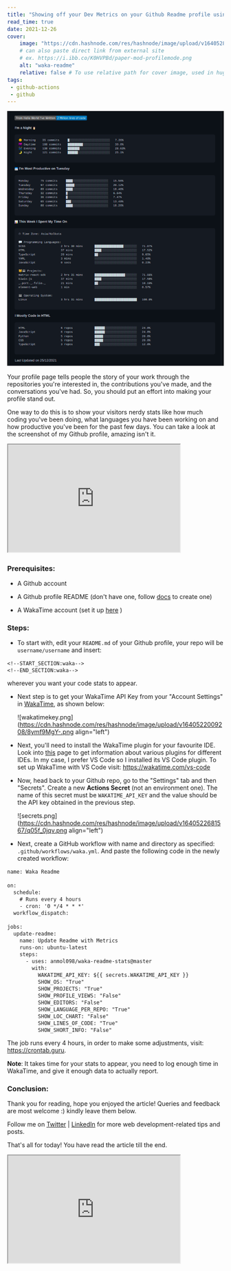 ```yaml
---
title: "Showing off your Dev Metrics on your Github Readme profile using WakaTime"
read_time: true
date: 2021-12-26
cover:
    image: "https://cdn.hashnode.com/res/hashnode/image/upload/v1640528550235/D91dLLqSr.png?w=1600&h=840&fit=crop&crop=entropy&auto=compress,format&format=webp"
    # can also paste direct link from external site
    # ex. https://i.ibb.co/K0HVPBd/paper-mod-profilemode.png
    alt: "waka-readme"
    relative: false # To use relative path for cover image, used in hugo Page-bundles
tags:
 - github-actions
 - github
---
```


![waka.png](./assets/imga.png)

Your profile page tells people the story of your work through the repositories you're interested in, the contributions you've made, and the conversations you've had. So, you should put an effort into making your profile stand out.

One way to do this is to show your visitors nerdy stats like how much coding you've been doing, what languages you have been working on and how productive you've been for the past few days. You can take a look at the screenshot of my Github profile, amazing isn't it.

<iframe src="https://giphy.com/embed/62PP2yEIAZF6g" width="400" height="250" class="giphy-embed"></iframe>

### Prerequisites:

* A Github account
    
* A Github profile README (don't have one, follow [docs](https://docs.github.com/en/account-and-profile/setting-up-and-managing-your-github-profile/customizing-your-profile/managing-your-profile-readme) to create one)
    
* A WakaTime account (set it up [here](https://wakatime.com/welcome) )
    

### Steps:

* To start with, edit your `README.md` of your Github profile, your repo will be `username/username` and insert:
    

```plaintext
<!--START_SECTION:waka-->
<!--END_SECTION:waka-->
```

wherever you want your code stats to appear.

* Next step is to get your WakaTime API Key from your "Account Settings" in [WakaTime](https://wakatime.com/welcome), as shown below:
    
    ![wakatimekey.png](https://cdn.hashnode.com/res/hashnode/image/upload/v1640522009208/8ymf9MgY-.png align="left")
    
* Next, you'll need to install the WakaTime plugin for your favourite IDE. Look into [this](https://wakatime.com/plugins) page to get information about various plugins for different IDEs. In my case, I prefer VS Code so I installed its VS Code plugin. To set up WakaTime with VS Code visit: https://wakatime.com/vs-code
    
* Now, head back to your Github repo, go to the "Settings" tab and then "Secrets". Create a new **Actions Secret** (not an environment one). The name of this secret must be `WAKATIME_API_KEY` and the value should be the API key obtained in the previous step.
    
    ![secrets.png](https://cdn.hashnode.com/res/hashnode/image/upload/v1640522681567/q05f_0jqv.png align="left")
    
* Next, create a GitHub workflow with name and directory as specified: `.github/workflows/waka.yml`. And paste the following code in the newly created workflow:
    

```plaintext
name: Waka Readme

on:
  schedule:
    # Runs every 4 hours
    - cron: '0 */4 * * *'
  workflow_dispatch:

jobs:
  update-readme:
    name: Update Readme with Metrics
    runs-on: ubuntu-latest
    steps:
      - uses: anmol098/waka-readme-stats@master
        with:
          WAKATIME_API_KEY: ${{ secrets.WAKATIME_API_KEY }}
          SHOW_OS: "True"
          SHOW_PROJECTS: "True"
          SHOW_PROFILE_VIEWS: "False"
          SHOW_EDITORS: "False"
          SHOW_LANGUAGE_PER_REPO: "True"
          SHOW_LOC_CHART: "False"
          SHOW_LINES_OF_CODE: "True"
          SHOW_SHORT_INFO: "False"
```

The job runs every 4 hours, in order to make some adjustments, visit: https://crontab.guru.

**Note**: It takes time for your stats to appear, you need to log enough time in WakaTime, and give it enough data to actually report.

### Conclusion:

Thank you for reading, hope you enjoyed the article! Queries and feedback are most welcome :) kindly leave them below.

Follow me on [Twitter](https://twitter.com/ankurrap) | [LinkedIn](https://www.linkedin.com/in/ankur-patil-a112a3202/) for more web development-related tips and posts.

That's all for today! You have read the article till the end.

<iframe src="https://giphy.com/embed/1xucXbDnMIYkU" width="400" height="250" class="giphy-embed"></iframe>
